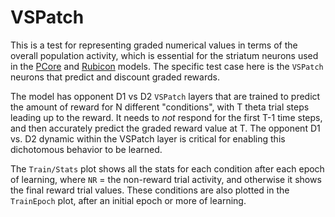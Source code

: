 # VSPatch

This is a test for representing graded numerical values in terms of the overall population activity, which is essential for the striatum neurons used in the [PCore](../../PCoreBG.md) and [Rubicon](../../Rubicon.md) models.  The specific test case here is the `VSPatch` neurons that predict and discount graded rewards.

The model has opponent D1 vs D2 `VSPatch` layers that are trained to predict the amount of reward for N different "conditions", with T theta trial steps leading up to the reward.  It needs to _not_ respond for the first T-1 time steps, and then accurately predict the graded reward value at T. The opponent D1 vs. D2 dynamic within the VSPatch layer is critical for enabling this dichotomous behavior to be learned.

The `Train/Stats` plot shows all the stats for each condition after each epoch of learning, where `NR` = the non-reward trial activity, and otherwise it shows the final reward trial values.  These conditions are also plotted in the `TrainEpoch` plot, after an initial epoch or more of learning.

